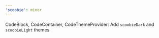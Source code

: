 ```yaml
---
'scoobie': minor
---
```


CodeBlock, CodeContainer, CodeThemeProvider: Add `scoobieDark` and `scoobieLight` themes
